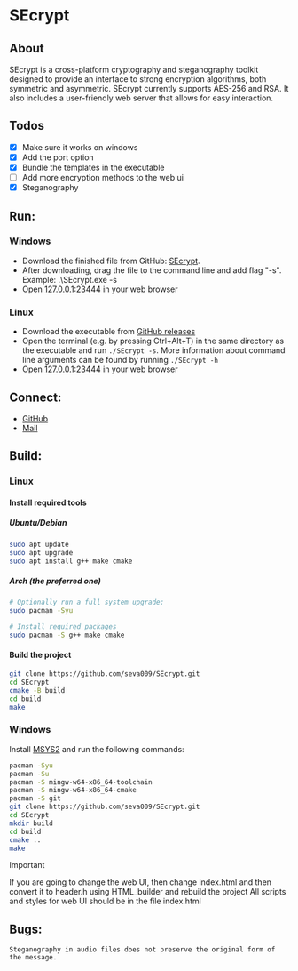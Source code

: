# SEcrypt
## About

SEcrypt is a cross-platform cryptography and steganography toolkit designed to provide an interface to strong encryption algorithms, both symmetric and asymmetric. SEcrypt currently supports AES-256 and RSA. It also includes a user-friendly web server that allows for easy interaction.

## Todos
- [x] Make sure it works on windows
- [x] Add the port option
- [x] Bundle the templates in the executable
- [ ] Add more encryption methods to the web ui
- [x] Steganography

## Run:

### Windows
- Download the finished file from GitHub: [SEcrypt](https://github.com/seva009/SEcrypt/releases/latest). 
- After downloading, drag the file to the command line and add flag "-s". Example: .\SEcrypt.exe -s
- Open [127.0.0.1:23444](http://127.0.0.1:23444) in your web browser

### Linux
- Download the executable from [GitHub releases](https://github.com/seva009/SEcrypt/releases/latest)
- Open the terminal (e.g. by pressing Ctrl+Alt+T) in the same directory as the executable and run `./SEcrypt -s`. More information about command line arguments can be found by running `./SEcrypt -h`
- Open [127.0.0.1:23444](http://127.0.0.1:23444) in your web browser

## Connect:
- [GitHub](https://github.com/seva009)
- [Mail](mailto:empers0n@kabanyara.ru)

## Build:
### Linux

#### Install required tools

##### Ubuntu/Debian
```bash 
sudo apt update
sudo apt upgrade
sudo apt install g++ make cmake
```

##### Arch (the preferred one)
```bash
# Optionally run a full system upgrade:
sudo pacman -Syu

# Install required packages
sudo pacman -S g++ make cmake
```

#### Build the project

```bash 
git clone https://github.com/seva009/SEcrypt.git
cd SEcrypt
cmake -B build
cd build
make
```

### Windows
Install [MSYS2](https://www.msys2.org/) and run the following commands:
```bash
pacman -Syu
pacman -Su
pacman -S mingw-w64-x86_64-toolchain
pacman -S mingw-w64-x86_64-cmake
pacman -S git
git clone https://github.com/seva009/SEcrypt.git
cd SEcrypt
mkdir build
cd build
cmake ..
make
```

> [!IMPORTANT]
> If you are going to change the web UI, then change index.html and then convert it to header.h using HTML_builder and rebuild the project
> All scripts and styles for web UI should be in the file index.html

## Bugs:
    Steganography in audio files does not preserve the original form of the message.
